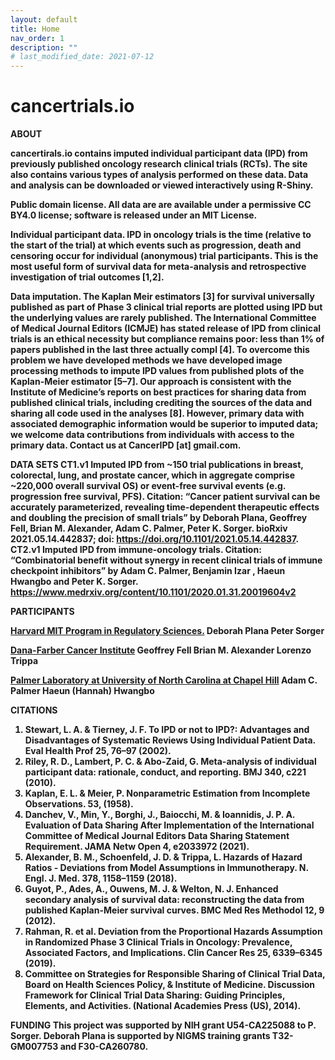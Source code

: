 ```yaml
---
layout: default
title: Home
nav_order: 1
description: ""
# last_modified_date: 2021-07-12
---
```


<!-- UIkit CSS -->
<link rel="stylesheet" href="https://cdn.jsdelivr.net/npm/uikit@3.6.22/dist/css/uikit.min.css" />

# cancertrials.io

<b>ABOUT<b/>
  
cancertirals.io contains imputed individual participant data (IPD) from previously published oncology research clinical trials (RCTs). The site also contains various types of analysis performed on these data. Data and analysis can be downloaded or viewed interactively using R-Shiny. 
  
  
<b>Public domain license.<b/> All data are are available under a permissive CC BY4.0 license; software is released under an MIT License. 
  
  
<b>Individual participant data.<b/> IPD in oncology trials is the time (relative to the start of the trial) at which events such as progression, death and censoring occur for individual (anonymous) trial participants. This is the most useful form of survival data for meta-analysis and retrospective investigation of trial outcomes [1,2]. 
  
  
<b>Data imputation.<b/> The Kaplan Meir estimators [3] for survival universally published as part of Phase 3 clinical trial reports are plotted using IPD but the underlying values are rarely published. The International Committee of Medical Journal Editors (ICMJE) has stated release of IPD from clinical trials is an ethical necessity but compliance remains poor: less than 1% of papers published in the last three actually compl [4]. To overcome this problem we have developed methods we have developed image processing methods to impute IPD values from published plots of the Kaplan-Meier estimator [5–7]. Our approach is consistent with the Institute of Medicine’s reports on best practices for sharing data from published clinical trials, including crediting the sources of the data and sharing all code used in the analyses [8]. However, primary data with associated demographic information would be superior to imputed data; we welcome data contributions from individuals with access to the primary data. Contact us at CancerIPD [at] gmail.com.
  
  
<b>DATA SETS<b/>
CT1.v1 Imputed IPD from ~150 trial publications in breast, colorectal, lung, and prostate cancer, which in aggregate comprise ~220,000 overall survival OS) or event-free survival events (e.g. progression free survival, PFS). 
Citation: “Cancer patient survival can be accurately parameterized, revealing time-dependent therapeutic effects and doubling the precision of small trials” by Deborah Plana, Geoffrey Fell, Brian M. Alexander, Adam C. Palmer, Peter K. Sorger. bioRxiv 2021.05.14.442837; doi: https://doi.org/10.1101/2021.05.14.442837.
CT2.v1 Imputed IPD from immune-oncology trials. 
Citation: “Combinatorial benefit without synergy in recent clinical trials of immune checkpoint inhibitors” by Adam C. Palmer, Benjamin Izar , Haeun Hwangbo and Peter K. Sorger. https://www.medrxiv.org/content/10.1101/2020.01.31.20019604v2
  
  
<b>PARTICIPANTS<b/>
  
<ins>Harvard MIT Program in Regulatory Sciences.</ins>
Deborah Plana
Peter Sorger

<ins>Dana-Farber Cancer Institute</ins>
Geoffrey Fell
Brian M. Alexander
Lorenzo Trippa

<ins>Palmer Laboratory at University of North Carolina at Chapel Hill</ins>
Adam C. Palmer
Haeun (Hannah) Hwangbo 

<b>CITATIONS<b/>

1.	Stewart, L. A. & Tierney, J. F. To IPD or not to IPD?: Advantages and Disadvantages of Systematic Reviews Using Individual Patient Data. Eval Health Prof 25, 76–97 (2002).
2.	Riley, R. D., Lambert, P. C. & Abo-Zaid, G. Meta-analysis of individual participant data: rationale, conduct, and reporting. BMJ 340, c221 (2010).
3.	Kaplan, E. L. & Meier, P. Nonparametric Estimation from Incomplete Observations. 53, (1958).
4.	Danchev, V., Min, Y., Borghi, J., Baiocchi, M. & Ioannidis, J. P. A. Evaluation of Data Sharing After Implementation of the International Committee of Medical Journal Editors Data Sharing Statement Requirement. JAMA Netw Open 4, e2033972 (2021).
5.	Alexander, B. M., Schoenfeld, J. D. & Trippa, L. Hazards of Hazard Ratios - Deviations from Model Assumptions in Immunotherapy. N. Engl. J. Med. 378, 1158–1159 (2018).
6.	Guyot, P., Ades, A., Ouwens, M. J. & Welton, N. J. Enhanced secondary analysis of survival data: reconstructing the data from published Kaplan-Meier survival curves. BMC Med Res Methodol 12, 9 (2012).
7.	Rahman, R. et al. Deviation from the Proportional Hazards Assumption in Randomized Phase 3 Clinical Trials in Oncology: Prevalence, Associated Factors, and Implications. Clin Cancer Res 25, 6339–6345 (2019).
8.	Committee on Strategies for Responsible Sharing of Clinical Trial Data, Board on Health Sciences Policy, & Institute of Medicine. Discussion Framework for Clinical Trial Data Sharing: Guiding Principles, Elements, and Activities. (National Academies Press (US), 2014).

<b>FUNDING<b/>
This project was supported by NIH grant U54-CA225088 to P. Sorger. Deborah Plana is supported by NIGMS training grants T32-GM007753 and F30-CA260780.
